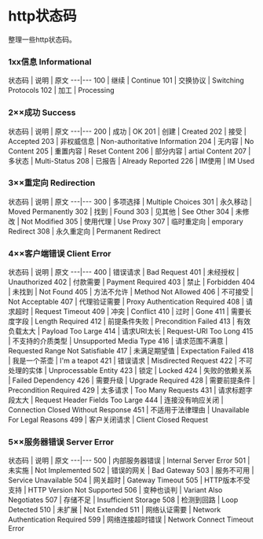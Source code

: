 # http状态码

整理一些http状态码。


### 1xx信息 Informational
状态码 | 说明 | 原文
---|---
100 | 继续 | Continue
101 | 交换协议 | Switching Protocols
102 | 加工 | Processing

### 2××成功 Success
状态码 | 说明 | 原文
---|---
200 | 成功 | OK
201 | 创建 | Created
202 | 接受 | Accepted
203 | 非权威信息 | Non-authoritative Information
204 | 无内容 | No Content
205 | 重置内容 | Reset Content
206 | 部分内容 | artial Content
207 | 多状态 | Multi-Status
208 | 已报告 | Already Reported
226 | IM使用 | IM Used

### 3××重定向 Redirection
状态码 | 说明 | 原文
---|---
300 | 多项选择 | Multiple Choices
301 | 永久移动 | Moved Permanently
302 | 找到 | Found
303 | 见其他 | See Other
304 | 未修改 | Not Modified
305 | 使用代理 | Use Proxy
307 | 临时重定向 | emporary Redirect
308 | 永久重定向 | Permanent Redirect

### 4××客户端错误 Client Error
状态码 | 说明 | 原文
---|---
400 | 错误请求 | Bad Request
401 | 未经授权 | Unauthorized
402 | 付款需要 | Payment Required
403 | 禁止 | Forbidden
404 | 未找到 | Not Found
405 | 方法不允许 | Method Not Allowed
406 | 不可接受 | Not Acceptable
407 | 代理验证需要 | Proxy Authentication Required
408 | 请求超时 | Request Timeout
409 | 冲突 | Conflict
410 | 过时 | Gone
411 | 需要长度字段 | Length Required
412 | 前提条件失败 | Precondition Failed
413 | 有效负载太大 | Payload Too Large
414 | 请求URI太长 | Request-URI Too Long
415 | 不支持的介质类型 | Unsupported Media Type
416 | 请求范围不满意 | Requested Range Not Satisfiable
417 | 未满足期望值 | Expectation Failed
418 | 我是一个茶壶 | I'm a teapot
421 | 错误请求 | Misdirected Request
422 | 不可处理的实体 | Unprocessable Entity
423 | 锁定 | Locked
424 | 失败的依赖关系 | Failed Dependency
426 | 需要升级 | Upgrade Required
428 | 需要前提条件 | Precondition Required
429 | 太多请求 | Too Many Requests
431 | 请求标题字段太大 | Request Header Fields Too Large
444 | 连接没有响应关闭 | Connection Closed Without Response
451 | 不适用于法律理由 | Unavailable For Legal Reasons
499 | 客户关闭请求 | Client Closed Request

### 5××服务器错误 Server Error
状态码 | 说明 | 原文
---|---
500 | 内部服务器错误 | Internal Server Error
501 | 未实施 | Not Implemented
502 | 错误的网关 | Bad Gateway
503 | 服务不可用 | Service Unavailable
504 | 网关超时 | Gateway Timeout
505 | HTTP版本不受支持 | HTTP Version Not Supported
506 | 变种也谈判 | Variant Also Negotiates
507 | 存储不足 | Insufficient Storage
508 | 检测到回路 | Loop Detected
510 | 未扩展 | Not Extended
511 | 网络认证需要 | Network Authentication Required
599 | 网络连接超时错误 | Network Connect Timeout Error
